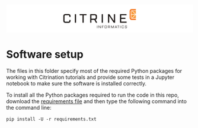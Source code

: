 ![Banner logo](../templates/fig/citrine_banner_2.png "Banner logo")

# Software setup
The files in this folder specify most of the required Python packages for working with Citrination tutorials and provide some tests in a Jupyter notebook to make sure the software is installed correctly.

To install all the Python packages required to run the code in this repo, download the [requirements file](requirements.txt) and then type the following command into the command line:
```
pip install -U -r requirements.txt
```

